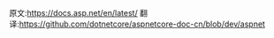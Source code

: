 原文:https://docs.asp.net/en/latest/
翻译:https://github.com/dotnetcore/aspnetcore-doc-cn/blob/dev/aspnet